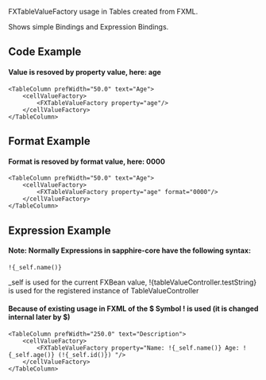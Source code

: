 FXTableValueFactory usage in Tables created from FXML.

Shows simple Bindings and Expression Bindings.


## Code Example

#### Value is resoved by property value, here: age

```
<TableColumn prefWidth="50.0" text="Age">
    <cellValueFactory>
        <FXTableValueFactory property="age"/>
    </cellValueFactory>
</TableColumn>
```

## Format Example

#### Format is resoved by format value, here: 0000


```
<TableColumn prefWidth="50.0" text="Age">
    <cellValueFactory>
        <FXTableValueFactory property="age" format="0000"/>
    </cellValueFactory>
</TableColumn>
```

## Expression Example

####  Note: Normally Expressions in sapphire-core have the following syntax:

```
!{_self.name()}
```
_self is used for the current FXBean value, !{tableValueController.testString} is used for the registered instance of TableValueController

#### Because of existing usage in FXML of the $ Symbol ! is used (it is changed internal later by $)
```
<TableColumn prefWidth="250.0" text="Description">
    <cellValueFactory>
        <FXTableValueFactory property="Name: !{_self.name()} Age: !{_self.age()} (!{_self.id()}) "/>
    </cellValueFactory>
</TableColumn>
```
